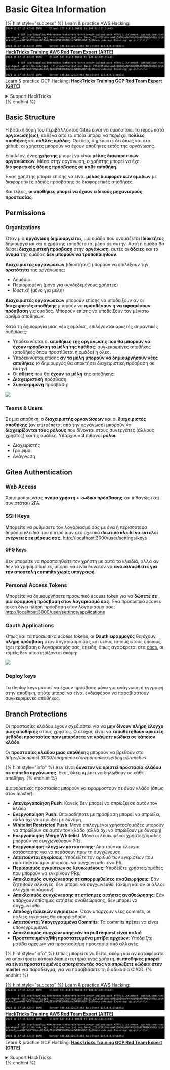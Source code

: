 # Basic Gitea Information

{% hint style="success" %}
Learn & practice AWS Hacking:<img src="../../.gitbook/assets/image (1).png" alt="" data-size="line">[**HackTricks Training AWS Red Team Expert (ARTE)**](https://training.hacktricks.xyz/courses/arte)<img src="../../.gitbook/assets/image (1).png" alt="" data-size="line">\
Learn & practice GCP Hacking: <img src="../../.gitbook/assets/image (2).png" alt="" data-size="line">[**HackTricks Training GCP Red Team Expert (GRTE)**<img src="../../.gitbook/assets/image (2).png" alt="" data-size="line">](https://training.hacktricks.xyz/courses/grte)

<details>

<summary>Support HackTricks</summary>

* Check the [**subscription plans**](https://github.com/sponsors/carlospolop)!
* **Join the** 💬 [**Discord group**](https://discord.gg/hRep4RUj7f) or the [**telegram group**](https://t.me/peass) or **follow** us on **Twitter** 🐦 [**@hacktricks\_live**](https://twitter.com/hacktricks\_live)**.**
* **Share hacking tricks by submitting PRs to the** [**HackTricks**](https://github.com/carlospolop/hacktricks) and [**HackTricks Cloud**](https://github.com/carlospolop/hacktricks-cloud) github repos.

</details>
{% endhint %}

## Basic Structure

Η βασική δομή του περιβάλλοντος Gitea είναι να ομαδοποιεί τα repos κατά **οργάνωση(εις),** καθένα από τα οποία μπορεί να περιέχει **πολλές αποθήκες** και **πολλές ομάδες.** Ωστόσο, σημειώστε ότι όπως και στο github, οι χρήστες μπορούν να έχουν αποθήκες εκτός της οργάνωσης.

Επιπλέον, ένας **χρήστης** μπορεί να είναι **μέλος** **διαφορετικών οργανώσεων**. Μέσα στην οργάνωση, ο χρήστης μπορεί να έχει **διαφορετικές άδειες πρόσβασης σε κάθε αποθήκη**.

Ένας χρήστης μπορεί επίσης να είναι **μέλος διαφορετικών ομάδων** με διαφορετικές άδειες πρόσβασης σε διαφορετικές αποθήκες.

Και τέλος, **οι αποθήκες μπορεί να έχουν ειδικούς μηχανισμούς προστασίας**.

## Permissions

### Organizations

Όταν μια **οργάνωση δημιουργείται**, μια ομάδα που ονομάζεται **Ιδιοκτήτες** δημιουργείται και ο χρήστης τοποθετείται μέσα σε αυτήν. Αυτή η ομάδα θα δώσει **διαχειριστική πρόσβαση** στην **οργάνωση**, αυτές οι **άδειες** και το **όνομα** της ομάδας **δεν μπορούν να τροποποιηθούν**.

**Διαχειριστές οργανώσεων** (ιδιοκτήτες) μπορούν να επιλέξουν την **ορατότητα** της οργάνωσης:

* Δημόσια
* Περιορισμένη (μόνο για συνδεδεμένους χρήστες)
* Ιδιωτική (μόνο για μέλη)

**Διαχειριστές οργανώσεων** μπορούν επίσης να υποδείξουν αν οι **διαχειριστές αποθήκης** μπορούν να **προσθέσουν ή να αφαιρέσουν πρόσβαση** για ομάδες. Μπορούν επίσης να υποδείξουν τον μέγιστο αριθμό αποθηκών.

Κατά τη δημιουργία μιας νέας ομάδας, επιλέγονται αρκετές σημαντικές ρυθμίσεις:

* Υποδεικνύεται οι **αποθήκες της οργάνωσης που θα μπορούν να έχουν πρόσβαση τα μέλη της ομάδας**: συγκεκριμένες αποθήκες (αποθήκες όπου προστίθεται η ομάδα) ή όλες.
* Υποδεικνύεται επίσης **αν τα μέλη μπορούν να δημιουργήσουν νέες αποθήκες** (ο δημιουργός θα αποκτήσει διαχειριστική πρόσβαση σε αυτήν)
* Οι **άδειες** που θα **έχουν** τα **μέλη** της αποθήκης:
* **Διαχειριστική** πρόσβαση
* **Συγκεκριμένη** πρόσβαση:

![](<../../.gitbook/assets/image (118).png>)

### Teams & Users

Σε μια αποθήκη, ο **διαχειριστής οργανώσεων** και οι **διαχειριστές αποθήκης** (αν επιτρέπεται από την οργάνωση) μπορούν να **διαχειρίζονται τους ρόλους** που δίνονται στους συνεργάτες (άλλους χρήστες) και τις ομάδες. Υπάρχουν **3** πιθανοί **ρόλοι**:

* Διαχειριστής
* Γράψιμο
* Ανάγνωση

## Gitea Authentication

### Web Access

Χρησιμοποιώντας **όνομα χρήστη + κωδικό πρόσβασης** και πιθανώς (και συνιστάται) 2FA.

### **SSH Keys**

Μπορείτε να ρυθμίσετε τον λογαριασμό σας με ένα ή περισσότερα δημόσια κλειδιά που επιτρέπουν στο σχετικό **ιδιωτικό κλειδί να εκτελεί ενέργειες εκ μέρους σας.** [http://localhost:3000/user/settings/keys](http://localhost:3000/user/settings/keys)

#### **GPG Keys**

Δεν μπορείτε να προσποιηθείτε τον χρήστη με αυτά τα κλειδιά, αλλά αν δεν τα χρησιμοποιείτε, μπορεί να είναι δυνατόν να **ανακαλυφθείτε για την αποστολή commits χωρίς υπογραφή**.

### **Personal Access Tokens**

Μπορείτε να δημιουργήσετε προσωπικό access token για να **δώσετε σε μια εφαρμογή πρόσβαση στον λογαριασμό σας**. Ένα προσωπικό access token δίνει πλήρη πρόσβαση στον λογαριασμό σας: [http://localhost:3000/user/settings/applications](http://localhost:3000/user/settings/applications)

### Oauth Applications

Όπως και τα προσωπικά access tokens, οι **Oauth εφαρμογές** θα έχουν **πλήρη πρόσβαση** στον λογαριασμό σας και στους τόπους στους οποίους έχει πρόσβαση ο λογαριασμός σας, επειδή, όπως αναφέρεται στα [docs](https://docs.gitea.io/en-us/oauth2-provider/#scopes), οι τομείς δεν υποστηρίζονται ακόμη:

![](<../../.gitbook/assets/image (194).png>)

### Deploy keys

Τα deploy keys μπορεί να έχουν πρόσβαση μόνο για ανάγνωση ή εγγραφή στην αποθήκη, οπότε μπορεί να είναι ενδιαφέρον να παραβιαστούν συγκεκριμένες αποθήκες.

## Branch Protections

Οι προστασίες κλάδου έχουν σχεδιαστεί για να **μην δίνουν πλήρη έλεγχο μιας αποθήκης** στους χρήστες. Ο στόχος είναι να **τοποθετηθούν αρκετές μεθόδοι προστασίας πριν μπορέσετε να γράψετε κώδικα σε κάποιον κλάδο**.

Οι **προστασίες κλάδου μιας αποθήκης** μπορούν να βρεθούν στο _https://localhost:3000/\<orgname>/\<reponame>/settings/branches_

{% hint style="info" %}
Δεν είναι **δυνατόν να οριστεί προστασία κλάδου σε επίπεδο οργάνωσης**. Έτσι, όλες πρέπει να δηλωθούν σε κάθε αποθήκη.
{% endhint %}

Διαφορετικές προστασίες μπορούν να εφαρμοστούν σε έναν κλάδο (όπως στον master):

* **Απενεργοποίηση Push**: Κανείς δεν μπορεί να σπρώξει σε αυτόν τον κλάδο
* **Ενεργοποίηση Push**: Οποιοσδήποτε με πρόσβαση μπορεί να σπρώξει, αλλά όχι να σπρώξει με δύναμη.
* **Whitelist Restricted Push**: Μόνο επιλεγμένοι χρήστες/ομάδες μπορούν να σπρώξουν σε αυτόν τον κλάδο (αλλά όχι να σπρώξουν με δύναμη)
* **Ενεργοποίηση Merge Whitelist**: Μόνο οι λευκωμένοι χρήστες/ομάδες μπορούν να συγχωνεύσουν PRs.
* **Ενεργοποίηση ελέγχων κατάστασης:** Απαιτούνται έλεγχοι κατάστασης για να περάσουν πριν τη συγχώνευση.
* **Απαιτούνται εγκρίσεις**: Υποδείξτε τον αριθμό των εγκρίσεων που απαιτούνται πριν μπορέσει να συγχωνευθεί ένα PR.
* **Περιορισμός εγκρίσεων σε λευκωμένους**: Υποδείξτε χρήστες/ομάδες που μπορούν να εγκρίνουν PRs.
* **Αποκλεισμός συγχώνευσης σε απορριφθείσες αναθεωρήσεις**: Εάν ζητηθούν αλλαγές, δεν μπορεί να συγχωνευθεί (ακόμη και αν οι άλλοι έλεγχοι περάσουν)
* **Αποκλεισμός συγχώνευσης σε επίσημες αιτήσεις αναθεώρησης**: Εάν υπάρχουν επίσημες αιτήσεις αναθεώρησης, δεν μπορεί να συγχωνευθεί
* **Αποδοχή παλαιών εγκρίσεων**: Όταν υπάρχουν νέες commits, οι παλιές εγκρίσεις θα απορριφθούν.
* **Απαιτούνται Υπογεγραμμένα Commits**: Τα commits πρέπει να είναι υπογεγραμμένα.
* **Αποκλεισμός συγχώνευσης εάν το pull request είναι παλιό**
* **Προστατευμένα/Μη προστατευμένα μοτίβα αρχείων**: Υποδείξτε μοτίβα αρχείων για προστασία/μη προστασία από αλλαγές

{% hint style="info" %}
Όπως μπορείτε να δείτε, ακόμη και αν καταφέρατε να αποκτήσετε κάποια διαπιστευτήρια ενός χρήστη, **οι αποθήκες μπορεί να είναι προστατευμένες αποτρέποντάς σας να σπρώξετε κώδικα στον master** για παράδειγμα, για να παραβιάσετε τη διαδικασία CI/CD.
{% endhint %}

{% hint style="success" %}
Learn & practice AWS Hacking:<img src="../../.gitbook/assets/image (1).png" alt="" data-size="line">[**HackTricks Training AWS Red Team Expert (ARTE)**](https://training.hacktricks.xyz/courses/arte)<img src="../../.gitbook/assets/image (1).png" alt="" data-size="line">\
Learn & practice GCP Hacking: <img src="../../.gitbook/assets/image (2).png" alt="" data-size="line">[**HackTricks Training GCP Red Team Expert (GRTE)**<img src="../../.gitbook/assets/image (2).png" alt="" data-size="line">](https://training.hacktricks.xyz/courses/grte)

<details>

<summary>Support HackTricks</summary>

* Check the [**subscription plans**](https://github.com/sponsors/carlospolop)!
* **Join the** 💬 [**Discord group**](https://discord.gg/hRep4RUj7f) or the [**telegram group**](https://t.me/peass) or **follow** us on **Twitter** 🐦 [**@hacktricks\_live**](https://twitter.com/hacktricks\_live)**.**
* **Share hacking tricks by submitting PRs to the** [**HackTricks**](https://github.com/carlospolop/hacktricks) and [**HackTricks Cloud**](https://github.com/carlospolop/hacktricks-cloud) github repos.

</details>
{% endhint %}

